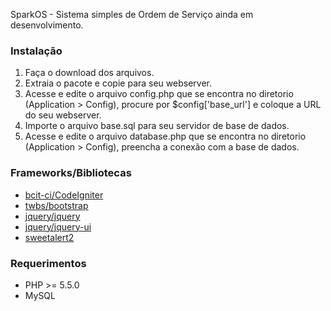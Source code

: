 SparkOS - Sistema simples de Ordem de Serviço ainda em desenvolvimento. 

### Instalação

1. Faça o download dos arquivos.
2. Extraia o pacote e copie para seu webserver.
3. Acesse e edite o arquivo config.php que se encontra no diretorio (Application > Config), procure por $config['base_url'] e coloque a URL do seu webserver.
4. Importe o arquivo base.sql para seu servidor de base de dados.
5. Acesse e edite o arquivo database.php que se encontra no diretorio (Application > Config), preencha a conexão com a base de dados.


### Frameworks/Bibliotecas
* [bcit-ci/CodeIgniter](https://github.com/bcit-ci/CodeIgniter)
* [twbs/bootstrap](https://github.com/twbs/bootstrap) 
* [jquery/jquery](https://github.com/jquery/jquery) 
* [jquery/jquery-ui](https://github.com/jquery/jquery-ui) 
* [sweetalert2](https://github.com/sweetalert2/sweetalert2)




### Requerimentos
* PHP >= 5.5.0
* MySQL


